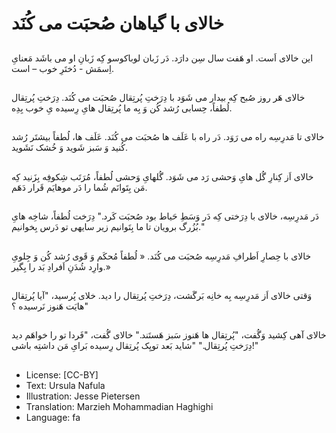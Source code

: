 # خالای با گیاهان صُحبَت می کُنَد

##
این خالای اَست. او هَفت سال سِن دارَد. دَر زَبان لوباکوسو کِه زَبانِ او می باشَد مَعنایِ اِسمَش - دُختَرِ خوب – است.

##
خالای هَر روز صُبح کِه بیدار می شَوَد با دِرَختِ پُرتِقال صُحبَت می کُنَد. دِرَختِ پُرتِقال لُطفاً، حِسابی رُشد کُن وَ بِه ما پُرتِقال هایِ رِسیده یِ خوب بِدِه.

##
خالای تا مَدرِسِه راه می رَوَد. دَر راه با عَلَف ها صُحبَت می کُنَد. عَلَف ها، لُطفاً بیشتَر رُشد کُنید وَ سَبز شَوید وَ خُشک نَشَوید.

##
خالای اَز کِنارِ گُل هایِ وَحشی رَد می شَوَد. گُلهایِ وَحشی لُطفاً، مُرَتَب شِکوفِه بِزَنید کِه مَن بِتَوانَم شُما را دَر موهایَم قَرار دَهَم.

##
دَر مَدرِسِه، خالای با دِرَختی کِه دَر وَسَطِ حَیاط بود صُحبَت کَرد." دِرَخت لُطفاً، شاخِه هایِ بُزُرگ برویان تا ما بِتَوانیم زیر سایهی تو دَرس بِخوانیم."

##
خالای با حِصارِ اَطرافِ مَدرِسِه صُحبَت می کُنَد. « لُطفاً مُحکَم وَ قَوی رُشد کُن وَ جِلویِ وارِد شُدَنِ اَفرادِ بَد را بِگیر.»

##
وَقتی خالای اَز مَدرِسِه بِه خانِه بَرگَشت، دِرَختِ پُرتِقال را دید. خلای پُرسید، "آیا پُرتِقال هایَت هَنوز نَرسیده ؟"

##
خالای آهی کِشید وَگُفت، "پُرتِقال ها هَنوز سَبز هَستَند." خالای گُفت، "فَردا تو را خواهَم دید دِرَختِ پُرتِقال." "شاید بَعد تویِک پُرتِقال رِسیده بَرایِ مَن داشتِه باشی!"

##
* License: [CC-BY]
* Text: Ursula Nafula
* Illustration: Jesse Pietersen
* Translation: Marzieh Mohammadian Haghighi
* Language: fa
